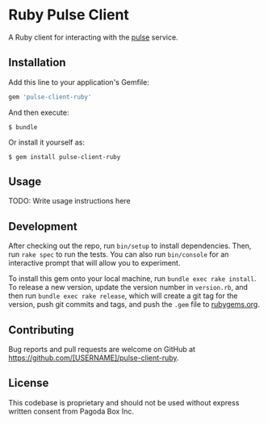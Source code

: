 # Ruby Pulse Client

A Ruby client for interacting with the [pulse](https://github.com/nanopack/pulse) service.

## Installation

Add this line to your application's Gemfile:

```ruby
gem 'pulse-client-ruby'
```

And then execute:

    $ bundle

Or install it yourself as:

    $ gem install pulse-client-ruby

## Usage

TODO: Write usage instructions here

## Development

After checking out the repo, run `bin/setup` to install dependencies. Then, run `rake spec` to run the tests. You can also run `bin/console` for an interactive prompt that will allow you to experiment.

To install this gem onto your local machine, run `bundle exec rake install`. To release a new version, update the version number in `version.rb`, and then run `bundle exec rake release`, which will create a git tag for the version, push git commits and tags, and push the `.gem` file to [rubygems.org](https://rubygems.org).

## Contributing

Bug reports and pull requests are welcome on GitHub at https://github.com/[USERNAME]/pulse-client-ruby.

## License

This codebase is proprietary and should not be used without express written consent from Pagoda Box Inc.

